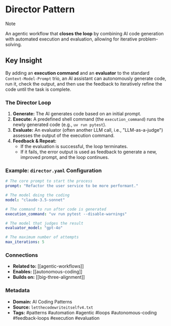 # Director Pattern

> [!NOTE]
> An agentic workflow that **closes the loop** by combining AI code generation with automated execution and evaluation, allowing for iterative problem-solving.

## Key Insight
By adding an **execution command** and an **evaluator** to the standard `Context-Model-Prompt` trio, an AI assistant can autonomously generate code, run it, check the output, and then use the feedback to iteratively refine the code until the task is complete.

### The Director Loop
1.  **Generate:** The AI generates code based on an initial prompt.
2.  **Execute:** A predefined shell command (the `execution_command`) runs the newly generated code (e.g., `uv run pytest`).
3.  **Evaluate:** An evaluator (often another LLM call, i.e., "LLM-as-a-judge") assesses the output of the execution command.
4.  **Feedback & Repeat:**
    *   If the evaluation is successful, the loop terminates.
    *   If it fails, the error output is used as feedback to generate a new, improved prompt, and the loop continues.

### Example: `director.yaml` Configuration

```yaml
# The core prompt to start the process
prompt: "Refactor the user service to be more performant."

# The model doing the coding
model: "claude-3.5-sonnet"

# The command to run after code is generated
execution_command: "uv run pytest --disable-warnings"

# The model that judges the result
evaluator_model: "gpt-4o"

# The maximum number of attempts
max_iterations: 5
```

### Connections
- **Related to:** [[agentic-workflows]]
- **Enables:** [[autonomous-coding]]
- **Builds on:** [[big-three-alignment]]

### Metadata
- **Domain:** AI Coding Patterns
- **Source:** `letthecodewriteitselfv4.txt`
- **Tags:** #patterns #automation #agentic #loops #autonomous-coding #feedback-loops #execution #evaluation
